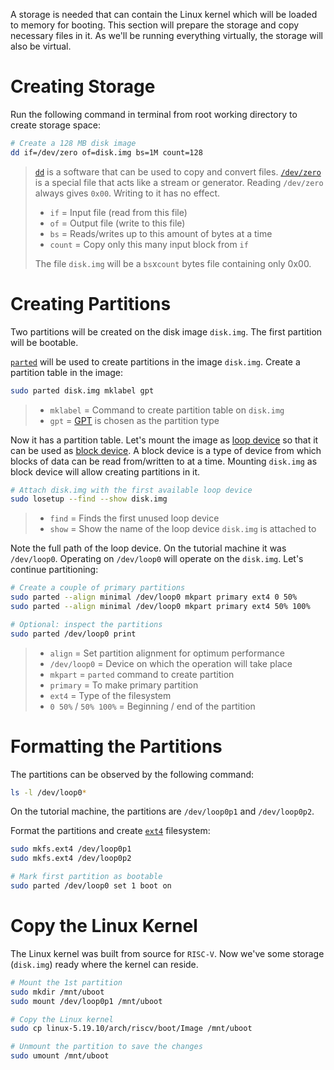A storage is needed that can contain the Linux kernel which will be loaded to memory for booting. This section will prepare the storage and copy necessary files in it. As we'll be running everything virtually, the storage will also be virtual.

# Creating Storage

Run the following command in terminal from root working directory to create storage space:
``` bash
# Create a 128 MB disk image
dd if=/dev/zero of=disk.img bs=1M count=128
```
> [`dd`](https://man7.org/linux/man-pages/man1/dd.1.html) is a software that can be used to copy and convert files. [`/dev/zero`](https://unix.stackexchange.com/questions/63238/purpose-of-dev-zero) is a special file that acts like a stream or generator. Reading `/dev/zero` always gives `0x00`. Writing to it has no effect.
> - `if` = Input file (read from this file)
> - `of` = Output file (write to this file)
> - `bs` = Reads/writes up to this amount of bytes at a time
> - `count` = Copy only this many input block from `if`
> 
> The file `disk.img` will be a `bs`x`count` bytes file containing only 0x00.

# Creating Partitions

Two partitions will be created on the disk image `disk.img`. The first partition will be bootable.

[`parted`](https://man7.org/linux/man-pages/man8/parted.8.html) will be used to create partitions in the image `disk.img`. Create a partition table in the image:
``` bash
sudo parted disk.img mklabel gpt
```
> - `mklabel` = Command to create partition table on `disk.img`
> - `gpt` = [GPT](https://en.wikipedia.org/wiki/GUID_Partition_Table) is chosen as the partition type

Now it has a partition table. Let's mount the image as [loop device](https://en.wikipedia.org/wiki/Loop_device) so that it can be used as [block device](https://en.wikipedia.org/wiki/Device_file#Block_devices). A block device is a type of device from which blocks of data can be read from/written to at a time. Mounting `disk.img` as block device will allow creating partitions in it.
``` bash
# Attach disk.img with the first available loop device
sudo losetup --find --show disk.img
```
> - `find` = Finds the first unused loop device
> - `show` = Show the name of the loop device `disk.img` is attached to

Note the full path of the loop device. On the tutorial machine it was `/dev/loop0`. Operating on `/dev/loop0` will operate on the `disk.img`. Let's continue partitioning:
``` bash
# Create a couple of primary partitions
sudo parted --align minimal /dev/loop0 mkpart primary ext4 0 50%
sudo parted --align minimal /dev/loop0 mkpart primary ext4 50% 100%

# Optional: inspect the partitions
sudo parted /dev/loop0 print
```
> - `align` = Set partition alignment for optimum performance
> - `/dev/loop0` = Device on which the operation will take place
> - `mkpart` = `parted` command to create partition
> - `primary` = To make primary partition
> - `ext4` = Type of the filesystem
> - `0 50%` / `50% 100%` = Beginning / end of the partition

# Formatting the Partitions

The partitions can be observed by the following command:
``` bash
ls -l /dev/loop0*
```
On the tutorial machine, the partitions are `/dev/loop0p1` and `/dev/loop0p2`.

Format the partitions and create [`ext4`](https://en.wikipedia.org/wiki/Ext4) filesystem:
``` bash
sudo mkfs.ext4 /dev/loop0p1
sudo mkfs.ext4 /dev/loop0p2

# Mark first partition as bootable
sudo parted /dev/loop0 set 1 boot on
```

# Copy the Linux Kernel

The Linux kernel was built from source for `RISC-V`. Now we've some storage (`disk.img`) ready where the kernel can reside.
``` bash
# Mount the 1st partition
sudo mkdir /mnt/uboot
sudo mount /dev/loop0p1 /mnt/uboot

# Copy the Linux kernel
sudo cp linux-5.19.10/arch/riscv/boot/Image /mnt/uboot

# Unmount the partition to save the changes
sudo umount /mnt/uboot
```
